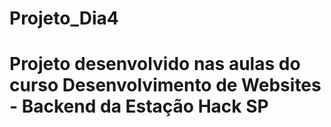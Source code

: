 # Projeto_Dia4
# Projeto desenvolvido nas aulas do curso Desenvolvimento de Websites - Backend da Estação Hack SP
